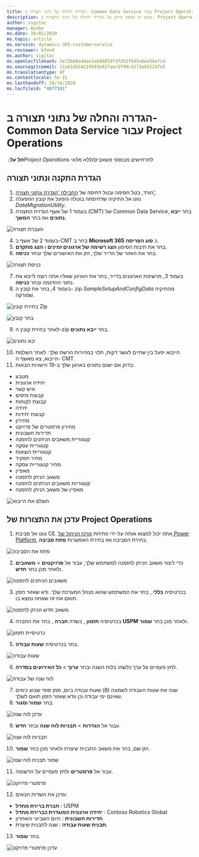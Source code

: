 ```yaml
---
title: הגדרה והחלה של נתוני תצורה ב- Common Data Service עבור Project Operations
description: נושא זה מספק מידע על הגדרה והחלה של נתוני התצורה ב- Project Operations.
author: sigitac
manager: Annbe
ms.date: 10/01/2020
ms.topic: article
ms.service: dynamics-365-customerservice
ms.reviewer: kfend
ms.author: sigitac
ms.openlocfilehash: 5e72b88a4dae1eb89859fdfd55f6d5e6ee5befcd
ms.sourcegitcommit: 11a61db54119503e82faec5f99c4273e8d1247e5
ms.translationtype: HT
ms.contentlocale: he-IL
ms.lasthandoff: 10/16/2020
ms.locfileid: "4077181"
---
```

# <a name="set-up-and-apply-configuration-data-in-the-common-data-service-for-project-operations"></a>הגדרה והחלה של נתוני תצורה ב- Common Data Service עבור Project Operations

_**חל על:** ‏Project Operations לתרחישים מבוססי משאבים/ללא מלאי_

## <a name="install-setup-and-configuration-data"></a>הגדרת התקנה ונתוני תצורה

1. הורד, בטל חסימה ובטל דחיסה של [החבילה 'הגדרה ונתוני תצורה'](https://download.microsoft.com/download/1/3/4/1349369c-6209-42b7-b3b4-5be0e67cacd8/ProjOpsSampleSetupData-%20Integrated%20UR1.zip).
2. נווט אל התיקיה שדחיסתה בוטלה והפעל את קובץ ההפעלה *DataMigrationUtility*.
3. בעמוד 1 של אשף הגדרת התצורה (CMT‏) של Common Data Service, בחר **ייבא נתונים** ואז בחר **המשך**.

![‏‫העברת תצורה](./media/1ConfigurationMigration.png)

4. בעמוד 2 של אשף ב-CMT בחר ב **Microsoft 365** כ **סוג הפריסה**.
5. בחר את תיבות הסימון **הצג רשימה של ארגונים זמינים** ו **הצג מתקדם**.
6. בחר את האזור של הדייר שלך, הזן את האישורים שלך ובחר **כניסה**.

![כניסת תצורה](./media/2ConfigurationSignin.png)

7. בעמוד 3, מרשימת הארגונים בדייר, בחר את הארגון שאליו אתה רוצה לייבא את נתוני ההדגמה ובחר **כניסה**.
8. בעמוד 4, בחר את קובץ ה- zip *SampleSetupAndConfigData* מהתיקיה שפורקה.

![בחירת קובץ Zip](./media/3ZipFile.png)

![בחר קובץ](./media/4SelectAFile.png)

9. לאחר בחירת קובץ ה-zip בחר **ייבא נתונים**.

![יבא נתונים](./media/5ImportData.png)

10. הייבוא יפעל בין שתיים לעשר דקות, תלוי במהירות הרשת שלך. לאחר השלמת הייבוא, צא מאשף ה- CMT. 
11. בדוק אם ישנם נתונים בארגון שלך ב-19 הישויות הבאות:

  - מטבע
  - יחידה ארגונית
  - איש קשר
  - קבוצת מיסים
  - קבוצת לקוחות
  - יחידה
  - קבוצת יחידות
  - מחירון
  - מחירון פרמטרים של פרויקט
  - תדירות חשבונית
  - קטגוריית משאבים הניתנים להזמנה
  - קטגוריית עסקה
  - קטגוריית הוצאות
  - מחיר תפקיד
  - מחיר קטגוריית עסקה
  - מאפיין
  - משאב הניתן להזמנה
  - קטגוריות משאבים הניתנים להזמנה
  - מאפיין של משאב הניתן להזמנה

![השלם את הייבוא](./media/6CompleteImport.png)

## <a name="update-project-operations-configurations"></a>עדכן את התצורות של Project Operations

1. נווט אל סביבת CE. אתה יכול למצוא אותה על-ידי פתיחת [מרכז הניהול של Power Platform](https://admin.powerplatform.microsoft.com/environments), בחירת הסביבה ואז בחירת האפשרות **פתח סביבה**. 

![פתח את הסביבה](./media/7OpenEnvironment.png)

2. כדי ליצור משאב הניתן להזמנה למשתמש שלך, עבור אל **פרויקטים** > **משאבים** ולאחר מכן בחר **חדש**.

![משאבים הניתנים להזמנה](./media/8BookableResources.png)

3. בכרטיסיה **כללי** , בחר את המשתמש שהוא מנהל המערכת שלך. ודא שאזור הזמן תואם את זה שאתה נמצא בו. 

![משאב חדש הניתן להזמנה](./media/9NewBookableResource.png)

4. בכרטיסיה **תזמון** , בשדה **חברה** , בחר את החברה **USPM** ולאחר מכן בחר **שמור**. 

![כרטיסיית תזמון](./media/10SchedulingTab.png)

5. בחר בכרטיסיה **שעות עבודה**.  

![שעות עבודה](./media/11WorkHours.png)

6. לחץ פעמיים על ערך כלשהו בלוח השנה ובחר **ערוך** > **כל האירועים בסדרה**. 

![לוח שנה של עבודה](./media/12WorkCalendar.png)

7. שנה את שעות העבודה לשמונה (8) שעות עבודה ביום, סמן סופי שבוע כימים שאינם ימי עבודה וכן וודא שאזור הזמן תואם לשלך. 
8. בחר **שמור וסגור**.

![עדכן לוח שנה](./media/13UpdateCalendar.png)

9. עבור אל **הגדרות** > **תבניות לוח שנה** ובחר **חדש**.
 
 ![תבניות לוח שנה](./media/14CalendarTemplates.png)
 
 10. הזן שם, בחר את משאב התבנית שיצרת ולאחר מכן בחר **שמור**. 
 
 ![שמור תבנית לוח שנה](./media/15SaveCalendarTemplate.png)
 
 11. עבור אל **פרמטרים** ולחץ פעמיים על הרשומה. 
 
 ![פרמטרי פרויקט](./media/16ProjectParameters.png)
 
12. עדכן את השדות הבאים:

 - **חברת ברירת מחדל** : USPM
 - **יחידה ארגונית המוגדרת כברירת מחדל** : Contoso Robotics Global
 - **תדירות חשבונית** : היום השביעי והאחרון
 - **תבנית שעות עבודה** : שנה לתבנית שיצרת.

13. בחר **שמור**. 

![עדכן פרמטרי פרויקט](./media/17UpdatedProjectParameters.png)
